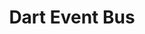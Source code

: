 ---
layout: redirect
title: "Dart Event Bus"
slug: event-bus
redirect: /library/dart-event-bus/
published: true
---